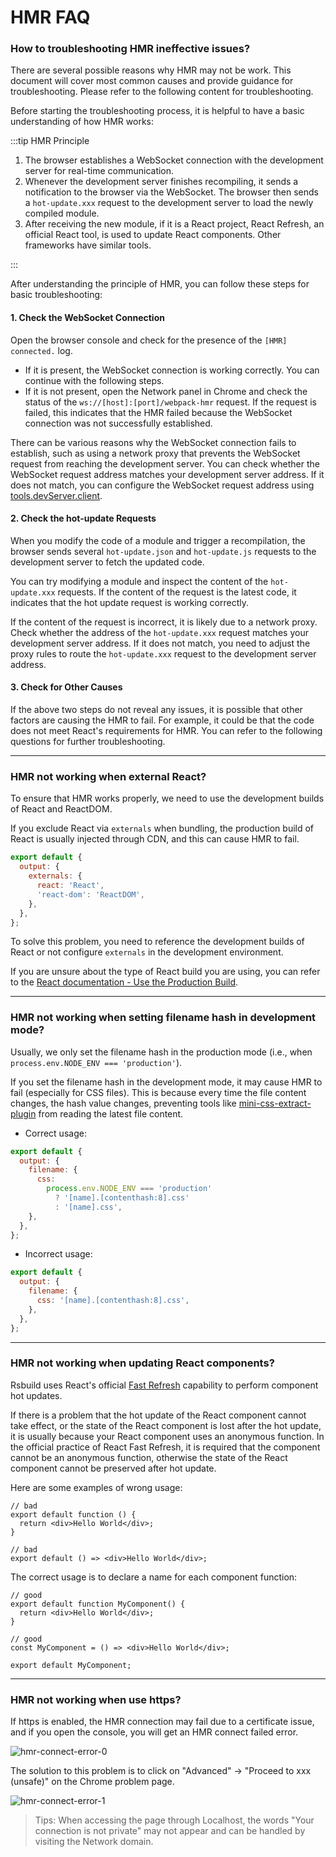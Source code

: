 # HMR FAQ

### How to troubleshooting HMR ineffective issues?

There are several possible reasons why HMR may not be work. This document will cover most common causes and provide guidance for troubleshooting. Please refer to the following content for troubleshooting.

Before starting the troubleshooting process, it is helpful to have a basic understanding of how HMR works:

:::tip HMR Principle

1. The browser establishes a WebSocket connection with the development server for real-time communication.
2. Whenever the development server finishes recompiling, it sends a notification to the browser via the WebSocket. The browser then sends a `hot-update.xxx` request to the development server to load the newly compiled module.
3. After receiving the new module, if it is a React project, React Refresh, an official React tool, is used to update React components. Other frameworks have similar tools.

:::

After understanding the principle of HMR, you can follow these steps for basic troubleshooting:

#### 1. Check the WebSocket Connection

Open the browser console and check for the presence of the `[HMR] connected.` log.

- If it is present, the WebSocket connection is working correctly. You can continue with the following steps.
- If it is not present, open the Network panel in Chrome and check the status of the `ws://[host]:[port]/webpack-hmr` request. If the request is failed, this indicates that the HMR failed because the WebSocket connection was not successfully established.

There can be various reasons why the WebSocket connection fails to establish, such as using a network proxy that prevents the WebSocket request from reaching the development server. You can check whether the WebSocket request address matches your development server address. If it does not match, you can configure the WebSocket request address using [tools.devServer.client](/api/config-tools.html#client).

#### 2. Check the hot-update Requests

When you modify the code of a module and trigger a recompilation, the browser sends several `hot-update.json` and `hot-update.js` requests to the development server to fetch the updated code.

You can try modifying a module and inspect the content of the `hot-update.xxx` requests. If the content of the request is the latest code, it indicates that the hot update request is working correctly.

If the content of the request is incorrect, it is likely due to a network proxy. Check whether the address of the `hot-update.xxx` request matches your development server address. If it does not match, you need to adjust the proxy rules to route the `hot-update.xxx` request to the development server address.

#### 3. Check for Other Causes

If the above two steps do not reveal any issues, it is possible that other factors are causing the HMR to fail. For example, it could be that the code does not meet React's requirements for HMR. You can refer to the following questions for further troubleshooting.

---

### HMR not working when external React?

To ensure that HMR works properly, we need to use the development builds of React and ReactDOM.

If you exclude React via `externals` when bundling, the production build of React is usually injected through CDN, and this can cause HMR to fail.

```js
export default {
  output: {
    externals: {
      react: 'React',
      'react-dom': 'ReactDOM',
    },
  },
};
```

To solve this problem, you need to reference the development builds of React or not configure `externals` in the development environment.

If you are unsure about the type of React build you are using, you can refer to the [React documentation - Use the Production Build](https://legacy.reactjs.org/docs/optimizing-performance.html#use-the-production-build).

---

### HMR not working when setting filename hash in development mode?

Usually, we only set the filename hash in the production mode (i.e., when `process.env.NODE_ENV === 'production'`).

If you set the filename hash in the development mode, it may cause HMR to fail (especially for CSS files). This is because every time the file content changes, the hash value changes, preventing tools like [mini-css-extract-plugin](https://www.npmjs.com/package/mini-css-extract-plugin) from reading the latest file content.

- Correct usage:

```js
export default {
  output: {
    filename: {
      css:
        process.env.NODE_ENV === 'production'
          ? '[name].[contenthash:8].css'
          : '[name].css',
    },
  },
};
```

- Incorrect usage:

```js
export default {
  output: {
    filename: {
      css: '[name].[contenthash:8].css',
    },
  },
};
```

---

### HMR not working when updating React components?

Rsbuild uses React's official [Fast Refresh](https://github.com/pmmmwh/react-refresh-webpack-plugin) capability to perform component hot updates.

If there is a problem that the hot update of the React component cannot take effect, or the state of the React component is lost after the hot update, it is usually because your React component uses an anonymous function. In the official practice of React Fast Refresh, it is required that the component cannot be an anonymous function, otherwise the state of the React component cannot be preserved after hot update.

Here are some examples of wrong usage:

```tsx
// bad
export default function () {
  return <div>Hello World</div>;
}

// bad
export default () => <div>Hello World</div>;
```

The correct usage is to declare a name for each component function:

```tsx
// good
export default function MyComponent() {
  return <div>Hello World</div>;
}

// good
const MyComponent = () => <div>Hello World</div>;

export default MyComponent;
```

---

### HMR not working when use https?

If https is enabled, the HMR connection may fail due to a certificate issue, and if you open the console, you will get an HMR connect failed error.

![hmr-connect-error-0](https://lf3-static.bytednsdoc.com/obj/eden-cn/6221eh7uhbfvhn/modern/img_v2_2f90d027-a232-4bd8-8021-dac3c651682g.jpg)

The solution to this problem is to click on "Advanced" -> "Proceed to xxx (unsafe)" on the Chrome problem page.

![hmr-connect-error-1](https://lf3-static.bytednsdoc.com/obj/eden-cn/6221eh7uhbfvhn/modern/3d2d4a38-acfe-4fe2-bdff-48b3366db481.png)

> Tips: When accessing the page through Localhost, the words "Your connection is not private" may not appear and can be handled by visiting the Network domain.
